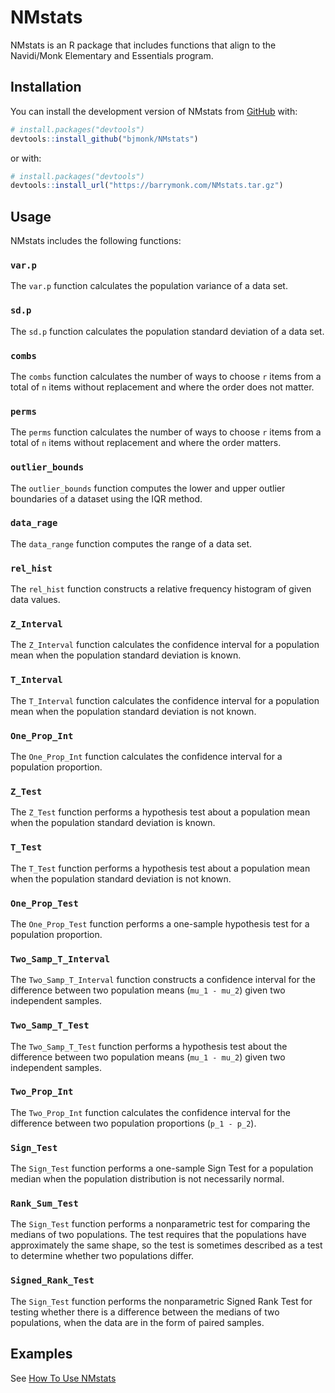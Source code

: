 
# NMstats

<!-- badges: start -->
<!-- badges: end -->

NMstats is an R package that includes functions that align to the Navidi/Monk Elementary and Essentials program.

## Installation

You can install the development version of NMstats from [GitHub](https://github.com/) with:

``` r
# install.packages("devtools")
devtools::install_github("bjmonk/NMstats")
```
or with:

``` r
# install.packages("devtools")
devtools::install_url("https://barrymonk.com/NMstats.tar.gz")
```

## Usage

NMstats includes the following functions:


### `var.p`
The `var.p` function calculates the population variance of a data set.

### `sd.p`
The `sd.p` function calculates the population standard deviation of a data set.

### `combs`
The `combs` function calculates the number of ways to choose `r` items from a total of `n` items without replacement and where the order does not matter.

### `perms` 
The `perms` function calculates the number of ways to choose `r` items from a total of `n` items without replacement and where the order matters.

### `outlier_bounds` 
The `outlier_bounds` function computes the lower and upper outlier boundaries of a dataset using the IQR method.

### `data_rage`
The `data_range` function computes the range of a data set.

### `rel_hist`
The `rel_hist` function constructs a relative frequency histogram of given data values.

### `Z_Interval`
The `Z_Interval` function calculates the confidence interval for a population mean when the population standard deviation is known.

### `T_Interval`
The `T_Interval` function calculates the confidence interval for a population mean when the population standard deviation is not known.

### `One_Prop_Int`
The `One_Prop_Int` function calculates the confidence interval for a population proportion.

### `Z_Test`
The `Z_Test` function performs a hypothesis test about a population mean when the population standard deviation is known.

### `T_Test`
The `T_Test` function performs a hypothesis test about a population mean when the population standard deviation is not known.

### `One_Prop_Test`
The `One_Prop_Test` function performs a one-sample hypothesis test for a population proportion.

### `Two_Samp_T_Interval`
The `Two_Samp_T_Interval` function constructs a confidence interval for the difference between two population means (`mu_1 - mu_2`) given two independent samples. 

### `Two_Samp_T_Test`
The `Two_Samp_T_Test` function performs a hypothesis test about the difference between two population means (`mu_1 - mu_2`) given two independent samples.

### `Two_Prop_Int`
The `Two_Prop_Int` function calculates the confidence interval for the difference between two population proportions (`p_1 - p_2`).

### `Sign_Test`
The `Sign_Test` function performs a one-sample Sign Test for a population median when the population distribution is not necessarily normal.

### `Rank_Sum_Test`
The `Sign_Test` function performs a nonparametric test for comparing the medians of two populations. The test requires that the populations have approximately the same shape, so the test is sometimes described as a test to determine whether two populations differ.

### `Signed_Rank_Test`
The `Sign_Test` function performs the nonparametric Signed Rank Test for testing whether there is a difference between the medians of two populations, when the data are in the form of paired samples.

## Examples

See [How To Use NMstats](https://barrymonk.com/how_to_use_NMstats.html)
